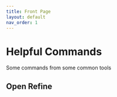 ```yaml
---
title: Front Page
layout: default
nav_order: 1
---
```


# Helpful Commands
Some commands from some common tools

## Open Refine

